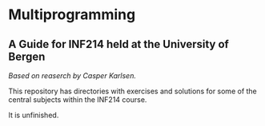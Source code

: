 # Multiprogramming
## A Guide for INF214 held at the University of Bergen
_Based on reaserch by Casper Karlsen._ 

This repository has directories with exercises and solutions for some of the central subjects within the INF214
course. 

It is unfinished. 